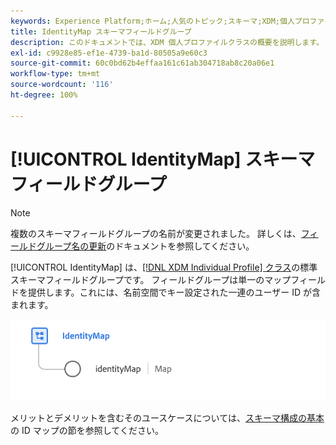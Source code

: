 ```yaml
---
keywords: Experience Platform;ホーム;人気のトピック;スキーマ;XDM;個人プロファイル;フィールド;identityMap;ID マップ;スキーマデザイン;マップ;結合スキーマ;和集合
title: IdentityMap スキーマフィールドグループ
description: このドキュメントでは、XDM 個人プロファイルクラスの概要を説明します。
exl-id: c9928e85-ef1e-4739-ba1d-80505a9e60c3
source-git-commit: 60c0bd62b4effaa161c61ab304718ab8c20a06e1
workflow-type: tm+mt
source-wordcount: '116'
ht-degree: 100%

---
```


# [!UICONTROL IdentityMap] スキーマフィールドグループ

>[!NOTE]
>
>複数のスキーマフィールドグループの名前が変更されました。 詳しくは、[フィールドグループ名の更新](../name-updates.md)のドキュメントを参照してください。

[!UICONTROL IdentityMap] は、[[!DNL XDM Individual Profile] クラス](../../classes/individual-profile.md)の標準スキーマフィールドグループです。 フィールドグループは単一のマップフィールドを提供します。これには、名前空間でキー設定された一連のユーザー ID が含まれます。

<img src="../../images/field-groups/identitymap.png" width="600" /><br />

メリットとデメリットを含むそのユースケースについては、[スキーマ構成の基本](../../schema/composition.md#identityMap)の ID マップの節を参照してください。
